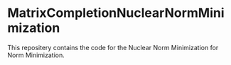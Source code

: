 # MatrixCompletionNuclearNormMinimization

This repositery contains the code for the Nuclear Norm Minimization for Norm Minimization.

